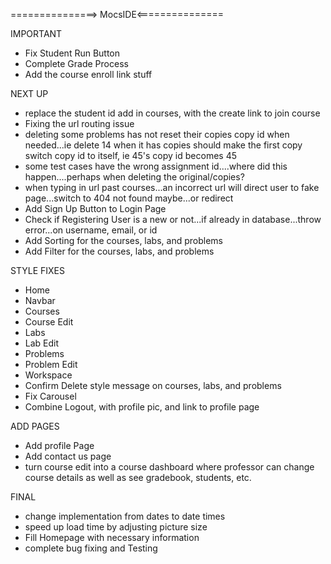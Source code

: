===============> MocsIDE<===============

IMPORTANT
* Fix Student Run Button
* Complete Grade Process
* Add the course enroll link stuff



NEXT UP
* replace the student id add in courses, with the create link to join course
* Fixing the url routing issue
* deleting some problems has not reset their copies copy id when needed...ie delete 14 when it has copies should make the first copy switch copy id to itself, ie 45's copy id becomes 45
* some test cases have the wrong assignment id....where did this happen....perhaps when deleting the original/copies?
* when typing in url past courses...an incorrect url will direct user to fake page...switch to 404 not found maybe...or redirect
* Add Sign Up Button to Login Page
* Check if Registering User is a new or not...if already in database...throw error...on username, email, or id
* Add Sorting for the courses, labs, and problems
* Add Filter for the courses, labs, and problems



STYLE FIXES
* Home
* Navbar
* Courses
* Course Edit
* Labs
* Lab Edit
* Problems
* Problem Edit
* Workspace
* Confirm Delete style message on courses, labs, and problems
* Fix Carousel
* Combine Logout, with profile pic, and link to profile page

ADD PAGES
* Add profile Page
* Add contact us page
* turn course edit into a course dashboard where professor can change course details as well as see gradebook, students, etc.



FINAL
* change implementation from dates to date times
* speed up load time by adjusting picture size
* Fill Homepage with necessary information
* complete bug fixing and Testing